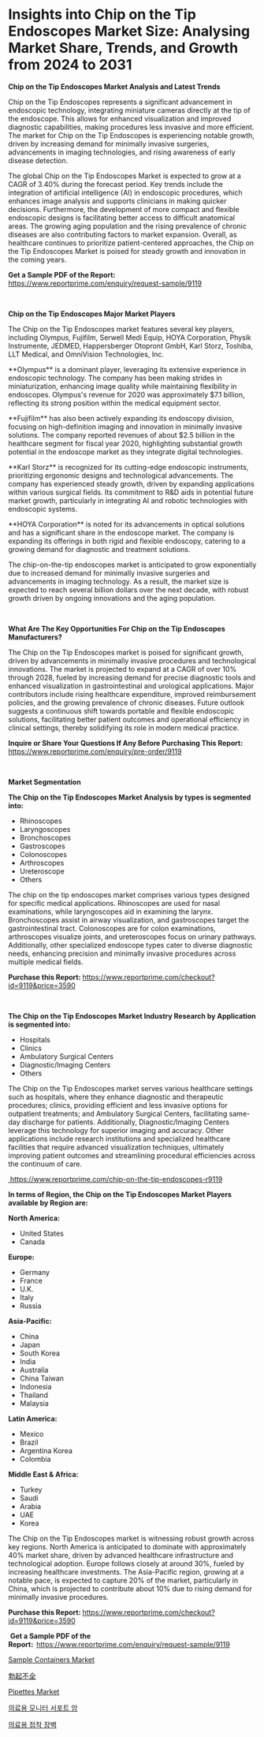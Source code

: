 <p><h1>Insights into Chip on the Tip Endoscopes Market Size: Analysing Market Share, Trends, and Growth from 2024 to 2031</h1></p><p><strong>Chip on the Tip Endoscopes Market Analysis and Latest Trends</strong></p>
<p><p>Chip on the Tip Endoscopes represents a significant advancement in endoscopic technology, integrating miniature cameras directly at the tip of the endoscope. This allows for enhanced visualization and improved diagnostic capabilities, making procedures less invasive and more efficient. The market for Chip on the Tip Endoscopes is experiencing notable growth, driven by increasing demand for minimally invasive surgeries, advancements in imaging technologies, and rising awareness of early disease detection.</p><p>The global Chip on the Tip Endoscopes Market is expected to grow at a CAGR of 3.40% during the forecast period. Key trends include the integration of artificial intelligence (AI) in endoscopic procedures, which enhances image analysis and supports clinicians in making quicker decisions. Furthermore, the development of more compact and flexible endoscopic designs is facilitating better access to difficult anatomical areas. The growing aging population and the rising prevalence of chronic diseases are also contributing factors to market expansion. Overall, as healthcare continues to prioritize patient-centered approaches, the Chip on the Tip Endoscopes Market is poised for steady growth and innovation in the coming years.</p></p>
<p><strong>Get a Sample PDF of the Report:&nbsp;</strong> <a href="https://www.reportprime.com/enquiry/request-sample/9119">https://www.reportprime.com/enquiry/request-sample/9119</a></p>
<p>&nbsp;</p>
<p><strong>Chip on the Tip Endoscopes Major Market Players</strong></p>
<p><p>The Chip on the Tip Endoscopes market features several key players, including Olympus, Fujifilm, Serwell Medi Equip, HOYA Corporation, Physik Instrumente, JEDMED, Happersberger Otopront GmbH, Karl Storz, Toshiba, LLT Medical, and OmniVision Technologies, Inc. </p><p>**Olympus** is a dominant player, leveraging its extensive experience in endoscopic technology. The company has been making strides in miniaturization, enhancing image quality while maintaining flexibility in endoscopes. Olympus's revenue for 2020 was approximately $7.1 billion, reflecting its strong position within the medical equipment sector.</p><p>**Fujifilm** has also been actively expanding its endoscopy division, focusing on high-definition imaging and innovation in minimally invasive solutions. The company reported revenues of about $2.5 billion in the healthcare segment for fiscal year 2020, highlighting substantial growth potential in the endoscope market as they integrate digital technologies.</p><p>**Karl Storz** is recognized for its cutting-edge endoscopic instruments, prioritizing ergonomic designs and technological advancements. The company has experienced steady growth, driven by expanding applications within various surgical fields. Its commitment to R&D aids in potential future market growth, particularly in integrating AI and robotic technologies with endoscopic systems.</p><p>**HOYA Corporation** is noted for its advancements in optical solutions and has a significant share in the endoscope market. The company is expanding its offerings in both rigid and flexible endoscopy, catering to a growing demand for diagnostic and treatment solutions.</p><p>The chip-on-the-tip endoscopes market is anticipated to grow exponentially due to increased demand for minimally invasive surgeries and advancements in imaging technology. As a result, the market size is expected to reach several billion dollars over the next decade, with robust growth driven by ongoing innovations and the aging population.</p></p>
<p>&nbsp;</p>
<p><strong>What Are The Key Opportunities For Chip on the Tip Endoscopes Manufacturers?</strong></p>
<p><p>The Chip on the Tip Endoscopes market is poised for significant growth, driven by advancements in minimally invasive procedures and technological innovations. The market is projected to expand at a CAGR of over 10% through 2028, fueled by increasing demand for precise diagnostic tools and enhanced visualization in gastrointestinal and urological applications. Major contributors include rising healthcare expenditure, improved reimbursement policies, and the growing prevalence of chronic diseases. Future outlook suggests a continuous shift towards portable and flexible endoscopic solutions, facilitating better patient outcomes and operational efficiency in clinical settings, thereby solidifying its role in modern medical practice.</p></p>
<p><strong>Inquire or Share Your Questions If Any Before Purchasing This Report:</strong> <a href="https://www.reportprime.com/enquiry/pre-order/9119">https://www.reportprime.com/enquiry/pre-order/9119</a></p>
<p>&nbsp;</p>
<p><strong>Market Segmentation</strong></p>
<p><strong>The Chip on the Tip Endoscopes Market Analysis by types is segmented into:</strong></p>
<p><ul><li>Rhinoscopes</li><li>Laryngoscopes</li><li>Bronchoscopes</li><li>Gastroscopes</li><li>Colonoscopes</li><li>Arthroscopes</li><li>Ureteroscope</li><li>Others</li></ul></p>
<p><p>The chip on the tip endoscopes market comprises various types designed for specific medical applications. Rhinoscopes are used for nasal examinations, while laryngoscopes aid in examining the larynx. Bronchoscopes assist in airway visualization, and gastroscopes target the gastrointestinal tract. Colonoscopes are for colon examinations, arthroscopes visualize joints, and ureteroscopes focus on urinary pathways. Additionally, other specialized endoscope types cater to diverse diagnostic needs, enhancing precision and minimally invasive procedures across multiple medical fields.</p></p>
<p><strong>Purchase this Report:&nbsp;</strong><a href="https://www.reportprime.com/checkout?id=9119&price=3590">https://www.reportprime.com/checkout?id=9119&price=3590</a></p>
<p>&nbsp;</p>
<p><strong>The Chip on the Tip Endoscopes Market Industry Research by Application is segmented into:</strong></p>
<p><ul><li>Hospitals</li><li>Clinics</li><li>Ambulatory Surgical Centers</li><li>Diagnostic/Imaging Centers</li><li>Others</li></ul></p>
<p><p>The Chip on the Tip Endoscopes market serves various healthcare settings such as hospitals, where they enhance diagnostic and therapeutic procedures; clinics, providing efficient and less invasive options for outpatient treatments; and Ambulatory Surgical Centers, facilitating same-day discharge for patients. Additionally, Diagnostic/Imaging Centers leverage this technology for superior imaging and accuracy. Other applications include research institutions and specialized healthcare facilities that require advanced visualization techniques, ultimately improving patient outcomes and streamlining procedural efficiencies across the continuum of care.</p></p>
<p><a href="https://www.reportprime.com/chip-on-the-tip-endoscopes-r9119">&nbsp;https://www.reportprime.com/chip-on-the-tip-endoscopes-r9119</a></p>
<p><strong>In terms of Region, the Chip on the Tip Endoscopes Market Players available by Region are:</strong></p>
<p>
    <p> <strong> North America: </strong>
        <ul>
            <li>United States</li>
            <li>Canada</li>
        </ul>
        </p> 
    <p> <strong> Europe: </strong>
        <ul>
            <li>Germany</li>
            <li>France</li>
            <li>U.K.</li>
            <li>Italy</li>
            <li>Russia</li>
        </ul>
        </p> 
    <p> <strong> Asia-Pacific: </strong>
        <ul>
            <li>China</li>
            <li>Japan</li>
            <li>South Korea</li>
            <li>India</li>
            <li>Australia</li>
            <li>China Taiwan</li>
            <li>Indonesia</li>
            <li>Thailand</li>
            <li>Malaysia</li>
        </ul>
        </p> 
    <p> <strong> Latin America: </strong>
        <ul>
            <li>Mexico</li>
            <li>Brazil</li>
            <li>Argentina Korea</li>
            <li>Colombia</li>
        </ul>
        </p> 
    <p> <strong> Middle East & Africa: </strong>
        <ul>
            <li>Turkey</li>
            <li>Saudi</li>
            <li>Arabia</li>
            <li>UAE</li>
            <li>Korea</li>
        </ul>
    </p>
    </p>
<p><p>The Chip on the Tip Endoscopes market is witnessing robust growth across key regions. North America is anticipated to dominate with approximately 40% market share, driven by advanced healthcare infrastructure and technological adoption. Europe follows closely at around 30%, fueled by increasing healthcare investments. The Asia-Pacific region, growing at a notable pace, is expected to capture 20% of the market, particularly in China, which is projected to contribute about 10% due to rising demand for minimally invasive procedures.</p></p>
<p><strong>Purchase this Report: </strong><a href="https://www.reportprime.com/checkout?id=9119&price=3590">https://www.reportprime.com/checkout?id=9119&price=3590</a></p>
<p>&nbsp;<strong>Get a Sample PDF of the Report:&nbsp;&nbsp;</strong><a href="https://www.reportprime.com/enquiry/request-sample/9119">https://www.reportprime.com/enquiry/request-sample/9119</a></p>
<p><strong></strong></p>
<p><p><a href="https://www.linkedin.com/pulse/sample-containers-market-size-type-screw-capwith-pressure-capsingle-usefreezing-txtzc?trackingId=vfGJjxqrRyORO0ZRdeUwFw%3D%3D">Sample Containers Market</a></p><p><a href="https://medium.com/@ismaelblick2023/erectile-dysfunction-market-%E3%81%AF-%E3%82%B3%E3%82%B9%E3%83%88%E7%AE%A1%E7%90%86%E3%81%A8%E5%8A%B9%E7%8E%87%E5%90%91%E4%B8%8A%E3%82%92%E5%84%AA%E5%85%88%E3%81%97%E3%81%BE%E3%81%99-%E3%81%95%E3%82%89%E3%81%AB-%E5%A0%B1%E5%91%8A%E6%9B%B8%E3%81%AF%E5%B8%82%E5%A0%B4%E3%81%AE%E9%9C%80%E8%A6%81%E9%9D%A2%E3%81%A8%E4%BE%9B%E7%B5%A6%E9%9D%A2%E3%81%AE%E4%B8%A1%E6%96%B9%E3%82%92%E3%82%AB%E3%83%90%E3%83%BC%E3%81%97%E3%81%A6%E3%81%84%E3%81%BE%E3%81%99-erectile-f078e8186ff7">勃起不全</a></p><p><a href="https://www.linkedin.com/pulse/global-pipettes-market-focus-application-end-use-industry-dyraf?trackingId=K9VcZOBgRzWK%2FkrhJir0Hw%3D%3D">Pipettes Market</a></p><p><a href="https://medium.com/@ayeshasikdar777/medical-monitor-support-arm-market-%EC%9D%98-%EA%B8%80%EB%A1%9C%EB%B2%8C-%EC%8B%9C%EC%9E%A5-%EA%B0%9C%EC%9A%94%EB%8A%94-%EC%A0%84-%EC%84%B8%EA%B3%84-%EB%B0%8F-%EC%A3%BC%EC%9A%94-%EC%8B%9C%EC%9E%A5%EC%9D%98-%EC%82%B0%EC%97%85%EC%97%90-%EC%98%81%ED%96%A5%EC%9D%84-%EB%AF%B8%EC%B9%98%EB%8A%94-%EC%A3%BC%EC%9A%94-%ED%8A%B8%EB%A0%8C%EB%93%9C%EC%97%90-%EB%8C%80%ED%95%9C-%EB%8F%85%ED%8A%B9%ED%95%9C-%EA%B4%80%EC%A0%90%EC%9D%84-5f883817662a">의료용 모니터 서포트 암</a></p><p><a href="https://medium.com/@deangaylotyrd8909867/%EC%84%B8%EA%B3%84-medical-adhesion-barrier-market-%EC%9D%80-2024%EC%97%90%EC%84%9C-2031%EB%A1%9C-%EC%97%B0%ED%8F%89%EA%B7%A0-%EC%A6%9D%EA%B0%80%EC%9C%A8%EC%9D%84-%EB%B3%B4%EC%9D%BC-%EA%B2%83%EC%9C%BC%EB%A1%9C-%EC%98%88%EC%83%81%EB%90%A9%EB%8B%88%EB%8B%A4-e0aad737fcc1">의료용 접착 장벽</a></p></p>